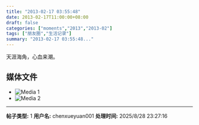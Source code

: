 ```yaml
---
title: "2013-02-17 03:55:48"
date: 2013-02-17T11:00:00+08:00
draft: false
categories: ["moments","2013","2013-02"]
tags: ["朋友圈","生活记录"]
summary: "2013-02-17 03:55:48..."
---
```


天涯海角，心血来潮。

## 媒体文件

- ![Media 1](/Moments/photos/2013-02-17/201302170355480.jpg)
- ![Media 2](/Moments/photos/2013-02-17/201302170355481.jpg)

---

**帖子类型:** 1
**用户名:** chenxueyuan001
**处理时间:** 2025/8/28 23:27:16